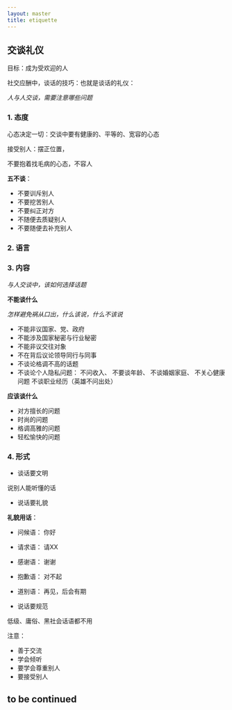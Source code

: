 ```yaml
---
layout: master
title: etiquette
---
```


## 交谈礼仪

目标：成为受欢迎的人

社交应酬中，谈话的技巧：也就是谈话的礼仪：

*人与人交谈，需要注意哪些问题*

### 1. 态度

心态决定一切：交谈中要有健康的、平等的、宽容的心态

接受别人：摆正位置，

不要抱着找毛病的心态，不容人

**五不谈**：

- 不要训斥别人
- 不要挖苦别人
- 不要纠正对方
- 不随便去质疑别人
- 不要随便去补充别人

### 2. 语言

### 3. 内容

*与人交谈中，该如何选择话题*

**不能谈什么**

*怎样避免祸从口出，什么该说，什么不该说*

- 不能非议国家、党、政府
- 不能涉及国家秘密与行业秘密
- 不能非议交往对象
- 不在背后议论领导同行与同事
- 不谈论格调不高的话题
- 不谈论个人隐私问题：
不问收入、
不要谈年龄、
不谈婚姻家庭、
不关心健康问题
不谈职业经历（英雄不问出处）

**应该谈什么**

- 对方擅长的问题
- 时尚的问题
- 格调高雅的问题
- 轻松愉快的问题

### 4. 形式

- 谈话要文明

说别人能听懂的话

- 说话要礼貌

**礼貌用话**：

- 问候语： 你好
- 请求语： 请XX
- 感谢语： 谢谢
- 抱歉语： 对不起
- 道别语： 再见，后会有期

- 说话要规范

低级、庸俗、黑社会话语都不用


注意：

- 善于交流
- 学会倾听
- 要学会尊重别人
- 要接受别人

## to be continued


